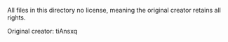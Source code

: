All files in this directory no license, meaning the original creator retains all rights.

Original creator: tiAnsxq